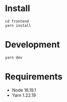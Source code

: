 # Install

```
cd frontend
yarn install
```

# Development

```
yarn dev
```

# Requirements

- Node 16.19.1
- Yarn 1.22.19